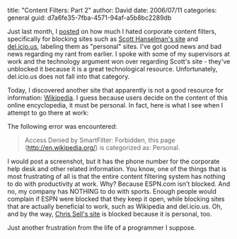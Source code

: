 
title: "Content Filters: Part 2"
author: David
date: 2006/07/11
categories: general
guid: d7a6fe35-7fba-4571-94af-a5b8bc2289db

Just last month, I [posted](http://www.mohundro.com/blog/PermaLink,guid,65f517c5-9ad6-485b-a512-7c3797b84f08.aspx) on how much I hated corporate content filters, specifically for blocking sites such as [Scott Hanselman's site](http://www.hanselman.com/blog) and [del.icio.us](http://del.icio.us/), labeling them as "personal" sites. I've got good news and bad news regarding my rant from earlier. I spoke with some of my supervisors at work and the technology argument won over regarding Scott's site - they've unblocked it because it is a great technological resource. Unfortunately, del.icio.us does not fall into that category.

Today, I discovered another site that apparently is not a good resource for information: [Wikipedia](http://en.wikipedia.org/). I guess because users decide on the content of this online encyclopedia, it must be personal. In fact, here is what I see when I attempt to go there at work:

The following error was encountered: 

> Access Denied by SmartFilter: Forbidden, this page (http://en.wikipedia.org/) is categorized as: Personal.

I would post a screenshot, but it has the phone number for the corporate help desk and other related information. You know, one of the things that is most frustrating of all is that the entire content filtering system has nothing to do with productivity at work. Why? Because ESPN.com isn't blocked. And no, my company has NOTHING to do with sports. Enough people would complain if ESPN were blocked that they keep it open, while blocking sites that are actually beneficial to work, such as Wikipedia and del.icio.us. Oh, and by the way, [Chris Sell's site](http://www.sellsbrothers.com) is blocked because it is personal, too.

Just another frustration from the life of a programmer I suppose.

